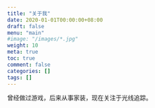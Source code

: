 ```yaml
---
title: "关于我"
date: 2020-01-01T00:00:00+08:00
draft: false
menu: "main"
#image: "/images/*.jpg"
weight: 10
meta: true
toc: true
comment: false
categories: []
tags: []
---
```


曾经做过游戏，后来从事家装，现在关注于光线追踪。

